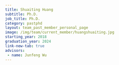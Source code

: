 ```yaml
---
title: Shuaiting Huang
subtitle: Ph.D.
job_title: Ph.D.
category: pastphd
layout: team_past_member_personal_page
image: /img/team/current_member/huangshuaiting.jpg
starting_year: 2018
graduation_year: 2024
link-new-tab: true
advisors:
 - name: Junfeng Wu
---
```


